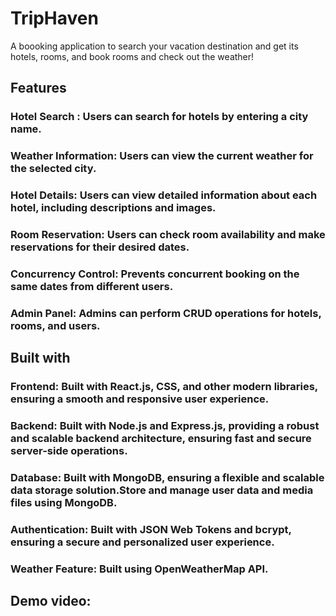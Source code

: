 # TripHaven
A boooking application to search your vacation destination and get its hotels, rooms, and book rooms and check out the weather!

## Features

### Hotel Search : Users can search for hotels by entering a city name.

### Weather Information: Users can view the current weather for the selected city.

### Hotel Details: Users can view detailed information about each hotel, including descriptions and images.

### Room Reservation: Users can check room availability and make reservations for their desired dates.

### Concurrency Control: Prevents concurrent booking on the same dates from different users.

### Admin Panel: Admins can perform CRUD operations for hotels, rooms, and users.

## Built with

### Frontend: Built with React.js, CSS, and other modern libraries, ensuring a smooth and responsive user experience.

### Backend: Built with Node.js and Express.js, providing a robust and scalable backend architecture, ensuring fast and secure server-side operations.

### Database: Built with MongoDB, ensuring a flexible and scalable data storage solution.Store and manage user data and media files using MongoDB.

### Authentication: Built with JSON Web Tokens and bcrypt, ensuring a secure and personalized user experience.

### Weather Feature: Built using OpenWeatherMap API.

## Demo video:

<a href="https://github.com/niyati2705/Trip-Haven/assets/108968934/d5910d0a-8b24-4447-a5db-de97b8b41260" alt="demo video"></a>








